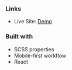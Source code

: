 
### Links

- Live Site: [Demo]()

### Built with

- SCSS properties
- Mobile-first workflow
- React
 
  